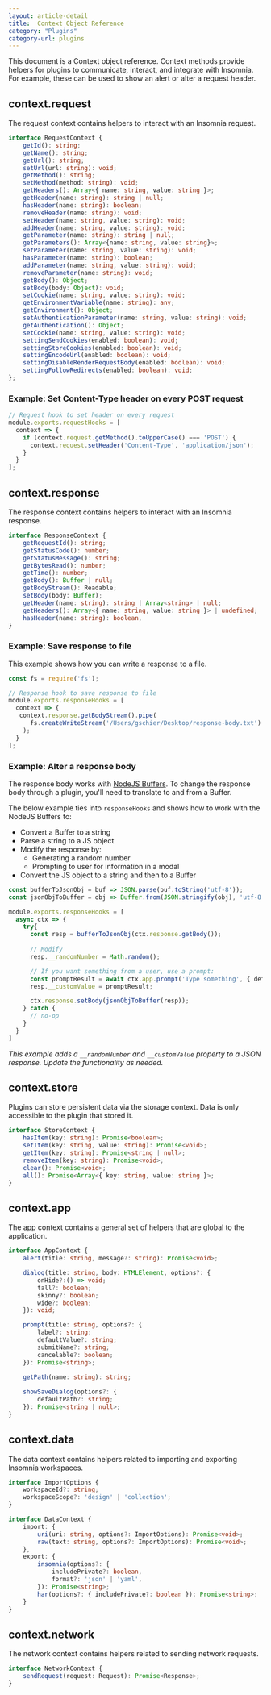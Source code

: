 ```yaml
---
layout: article-detail
title:  Context Object Reference
category: "Plugins"
category-url: plugins
---
```


This document is a Context object reference. Context methods provide helpers for plugins to communicate, interact, and integrate with Insomnia. For example, these can be used to show an alert or alter a request header.

## context.request

The request context contains helpers to interact with an Insomnia request.

```ts
interface RequestContext {
    getId(): string;
    getName(): string;
    getUrl(): string;
    setUrl(url: string): void;
    getMethod(): string;
    setMethod(method: string): void;
    getHeaders(): Array<{ name: string, value: string }>;
    getHeader(name: string): string | null;
    hasHeader(name: string): boolean;
    removeHeader(name: string): void;
    setHeader(name: string, value: string): void;
    addHeader(name: string, value: string): void;
    getParameter(name: string): string | null;
    getParameters(): Array<{name: string, value: string}>;
    setParameter(name: string, value: string): void;
    hasParameter(name: string): boolean;
    addParameter(name: string, value: string): void;
    removeParameter(name: string): void;
    getBody(): Object;
    setBody(body: Object): void;
    setCookie(name: string, value: string): void;
    getEnvironmentVariable(name: string): any;
    getEnvironment(): Object;
    setAuthenticationParameter(name: string, value: string): void;
    getAuthentication(): Object;
    setCookie(name: string, value: string): void;
    settingSendCookies(enabled: boolean): void;
    settingStoreCookies(enabled: boolean): void;
    settingEncodeUrl(enabled: boolean): void;
    settingDisableRenderRequestBody(enabled: boolean): void;
    settingFollowRedirects(enabled: boolean): void;
};
```

### Example: Set Content-Type header on every POST request

```ts
// Request hook to set header on every request
module.exports.requestHooks = [
  context => {
    if (context.request.getMethod().toUpperCase() === 'POST') {
      context.request.setHeader('Content-Type', 'application/json');
    }
  }
];
```

## context.response

The response context contains helpers to interact with an Insomnia response.

```ts
interface ResponseContext {
    getRequestId(): string;
    getStatusCode(): number;
    getStatusMessage(): string;
    getBytesRead(): number;
    getTime(): number;
    getBody(): Buffer | null;
    getBodyStream(): Readable;
    setBody(body: Buffer);
    getHeader(name: string): string | Array<string> | null;
    getHeaders(): Array<{ name: string, value: string }> | undefined;
    hasHeader(name: string): boolean,
}
```

### Example: Save response to file

This example shows how you can write a response to a file.

```ts
const fs = require('fs');

// Response hook to save response to file
module.exports.responseHooks = [
  context => {
   context.response.getBodyStream().pipe(
      fs.createWriteStream('/Users/gschier/Desktop/response-body.txt')
    );
  }
];
```

### Example: Alter a response body

The response body works with [NodeJS Buffers](https://nodejs.org/api/buffer.html). To change the response body through a plugin, you'll need to translate to and from a Buffer.

The below example ties into `responseHooks` and shows how to work with the NodeJS Buffers to:

* Convert a Buffer to a string
* Parse a string to a JS object
* Modify the response by:
  * Generating a random number
  * Prompting to user for information in a modal
* Convert the JS object to a string and then to a Buffer

```ts
const bufferToJsonObj = buf => JSON.parse(buf.toString('utf-8'));
const jsonObjToBuffer = obj => Buffer.from(JSON.stringify(obj), 'utf-8');

module.exports.responseHooks = [
  async ctx => {
    try{
      const resp = bufferToJsonObj(ctx.response.getBody());
      
      // Modify
      resp.__randomNumber = Math.random();

      // If you want something from a user, use a prompt:
      const promptResult = await ctx.app.prompt('Type something', { defaultValue: 'abcd' });
      resp.__customValue = promptResult;

      ctx.response.setBody(jsonObjToBuffer(resp));
    } catch {
      // no-op
    }
  }
]
```
_This example adds a `__randomNumber` and `__customValue` property to a JSON response. Update the functionality as needed._

## context.store

Plugins can store persistent data via the storage context. Data is only accessible to the plugin that stored it.

```ts
interface StoreContext {
    hasItem(key: string): Promise<boolean>;
    setItem(key: string, value: string): Promise<void>;
    getItem(key: string): Promise<string | null>;
    removeItem(key: string): Promise<void>;
    clear(): Promise<void>;
    all(): Promise<Array<{ key: string, value: string }>;
}
```

## context.app

The app context contains a general set of helpers that are global to the application.

```ts
interface AppContext {
    alert(title: string, message?: string): Promise<void>;

    dialog(title: string, body: HTMLElement, options?: {
        onHide?:() => void;
        tall?: boolean;
        skinny?: boolean;
        wide?: boolean;
    }): void;

    prompt(title: string, options?: {
        label?: string;
        defaultValue?: string;
        submitName?: string;
        cancelable?: boolean;
    }): Promise<string>;

    getPath(name: string): string;
    
    showSaveDialog(options?: {
        defaultPath?: string;
    }): Promise<string | null>;
}
```

## context.data

The data context contains helpers related to importing and exporting Insomnia workspaces.

```ts
interface ImportOptions {
    workspaceId?: string;
    workspaceScope?: 'design' | 'collection';
}

interface DataContext {
    import: {
        uri(uri: string, options?: ImportOptions): Promise<void>;
        raw(text: string, options?: ImportOptions): Promise<void>;
    },
    export: {
        insomnia(options?: { 
            includePrivate?: boolean,
            format?: 'json' | 'yaml',
        }): Promise<string>;
        har(options?: { includePrivate?: boolean }): Promise<string>;
    }
}
```

## context.network

The network context contains helpers related to sending network requests.

```ts
interface NetworkContext {
    sendRequest(request: Request): Promise<Response>;
}
```
